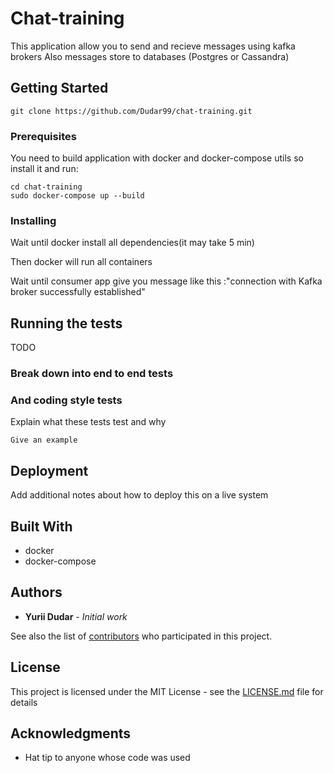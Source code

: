 # Chat-training

This application allow you to send and recieve messages using kafka brokers 
Also messages store to databases (Postgres or Cassandra)

## Getting Started

```
git clone https://github.com/Dudar99/chat-training.git
```

### Prerequisites

You need to build application with docker and docker-compose utils so install it and run:

```
cd chat-training
sudo docker-compose up --build
```

### Installing

Wait until docker install all dependencies(it may take 5 min)

Then docker will run all containers

Wait until consumer app give you message like this :"connection with Kafka broker successfully established"


## Running the tests

TODO
### Break down into end to end tests


### And coding style tests

Explain what these tests test and why

```
Give an example
```

## Deployment

Add additional notes about how to deploy this on a live system

## Built With

* docker
* docker-compose

## Authors

* **Yurii Dudar** - *Initial work* 

See also the list of [contributors](https://github.com/your/project/contributors) who participated in this project.

## License

This project is licensed under the MIT License - see the [LICENSE.md](LICENSE.md) file for details

## Acknowledgments

* Hat tip to anyone whose code was used

